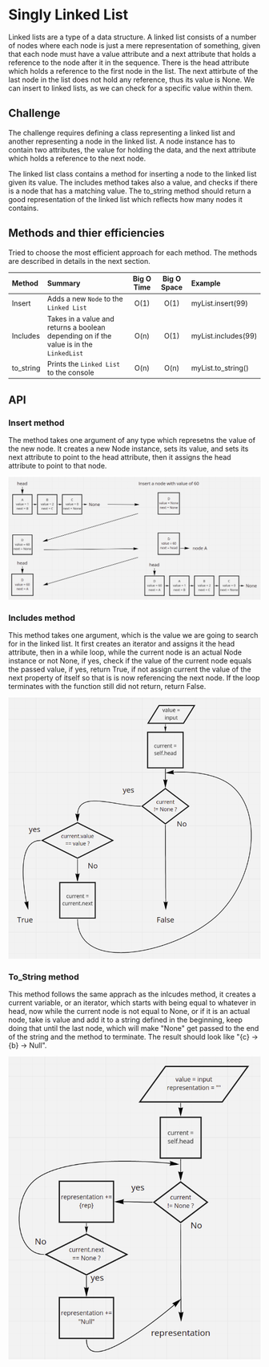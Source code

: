 # Singly Linked List

Linked lists are a type of a data structure. A linked list consists of a number of nodes where each node is just a mere representation of something, given that each node must have a value attribute and a next attribute that holds a reference to the node after it in the sequence. There is the head attribute which holds a reference to the first node in the list. The next attirbute of the last node in the list does not hold any reference, thus its value is None. We can insert to linked lists, as we can check for a specific value within them.

## Challenge

The challenge requires defining a class representing a linked list and another representing a node in the linked list. A node instance has to contain two attributes, the value for holding the data, and the next attribute which holds a reference to the next node.

The linked list class contains a method for inserting a node to the linked list given its value. The includes method takes also a value, and checks if there is a node that has a matching value. The to_string method should return a good representation of the linked list which reflects how many nodes it contains.

## Methods and thier efficiencies

Tried to choose the most efficient approach for each method. The methods are described in details in the next section.

| Method    | Summary                                                                                 | Big O Time | Big O Space | Example             |
| :-------- | :-------------------------------------------------------------------------------------- | :--------: | :---------: | :------------------ |
| Insert    | Adds a new `Node` to the `Linked List`                                                  |    O(1)    |    O(1)     | myList.insert(99)   |
| Includes  | Takes in a value and returns a boolean depending on if the value is in the `LinkedList` |    O(n)    |    O(1)     | myList.includes(99) |
| to_string | Prints the `Linked List` to the console                                                 |    O(n)    |    O(n)     | myList.to_string()  |

## API

### Insert method

The method takes one argument of any type which represetns the value of the new node. It creates a new Node instance, sets its value, and sets its next attribute to point to the head attribute, then it assigns the head attribute to point to that node.

![](./insert.png)

### Includes method

This method takes one argument, which is the value we are going to search for in the linked list. It first creates an iterator and assigns it the head attribute, then in a while loop, while the current node is an actual Node instance or not None, if yes, check if the value of the current node equals the passed value, if yes, return True, if not assign current the value of the next property of itself so that is is now referencing the next node. If the loop terminates with the function still did not return, return False.

![](./includes.png)

### To_String method

This method follows the same apprach as the inlcudes method, it creates a current variable, or an iterator, which starts with being equal to whatever in head, now while the current node is not equal to None, or if it is an actual node, take is value and add it to a string defined in the beginning, keep doing that until the last node, which will make "None" get passed to the end of the string and the method to terminate. The result should look like "{c} -> {b} -> Null".

![](./tostring.png)
